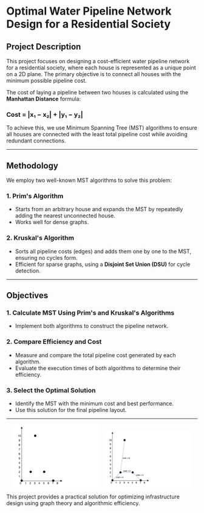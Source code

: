 # Optimal Water Pipeline Network Design for a Residential Society

## Project Description
This project focuses on designing a cost-efficient water pipeline network for a residential society, where each house is represented as a unique point on a 2D plane. The primary objective is to connect all houses with the minimum possible pipeline cost.

The cost of laying a pipeline between two houses is calculated using the **Manhattan Distance** formula:

### **Cost = |x₁ − x₂| + |y₁ − y₂|**

To achieve this, we use Minimum Spanning Tree (MST) algorithms to ensure all houses are connected with the least total pipeline cost while avoiding redundant connections.

---

## Methodology
We employ two well-known MST algorithms to solve this problem:

### 1. **Prim's Algorithm**
- Starts from an arbitrary house and expands the MST by repeatedly adding the nearest unconnected house.
- Works well for dense graphs.

### 2. **Kruskal's Algorithm**
- Sorts all pipeline costs (edges) and adds them one by one to the MST, ensuring no cycles form.
- Efficient for sparse graphs, using a **Disjoint Set Union (DSU)** for cycle detection.

---

## Objectives

### 1. **Calculate MST Using Prim's and Kruskal's Algorithms**
- Implement both algorithms to construct the pipeline network.

### 2. **Compare Efficiency and Cost**
- Measure and compare the total pipeline cost generated by each algorithm.
- Evaluate the execution times of both algorithms to determine their efficiency.

### 3. **Select the Optimal Solution**
- Identify the MST with the minimum cost and best performance.
- Use this solution for the final pipeline layout.

---

<p align="center">
  <img src="Project/Images/problem.png" alt="Image 1 Description" width="45%" style="margin-right: 10px;" />
  <img src="Project/Images/solution.png" alt="Image 2 Description" width="45%" />
</p>



This project provides a practical solution for optimizing infrastructure design using graph theory and algorithmic efficiency.
